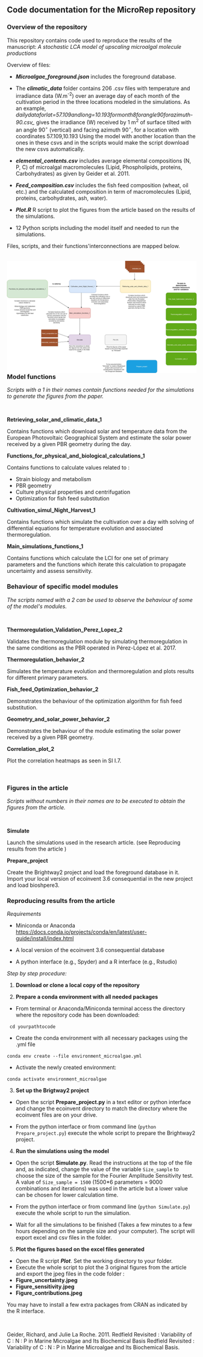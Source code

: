 ## Code documentation for the MicroRep repository

### Overview of the repository

This repository contains code used to reproduce the results of the manuscript: _A stochastic LCA model of upscaling microalgal molecule productions_ 
 
Overview of files:

+ **_Microalgae_foreground.json_** includes the foreground database.


+ The **_climatic_data_** folder contains 206 .csv files with temperature and irradiance data (W.m<sup>-2</sup>) over an average day of each month of the cultivation period in the three locations modeled in the simulations. As an example,
*dailydataforlat=57.109andlong=10.193formonth8forangle90forazimuth-90.csv_*
gives the irradiance (W) received by 1 m<sup>2</sup> of surface tilted with an angle 90$^\circ$ (vertical) and facing azimuth  90$^\circ$, for a location with coordinates 57.109,10.193 
Using the model with another location than the ones in these csvs and in the scripts would make the script download the new csvs automatically.  


+ **_elemental_contents.csv_** includes average elemental compositions (N, P, C) of microalgal macromolecules (Lipid, Phospholipids, proteins, Carbohydrates) as given 
by Geider et al. 2011.  


+ **_Feed_composition.csv_** includes the fish feed composition (wheat, oil etc.) and the calculated composition in term of macromolecules (Lipid, proteins, carbohydrates, ash, water).  

+ **_Plot.R_** R script to plot the figures from the article based on the results of the simulations.  

+ 12 Python scripts including the model itself and needed to run the simulations.  


Files, scripts, and their functions'interconnections are mapped below.  
<br>  

<img src="Code map.jpg"
     alt="Markdown Monster icon"
     style="float: left; margin-right: 10px;" />  
<br>  

### Model functions

*Scripts with a 1 in their names contain functions needed for the simulations to generate the figures from the paper.*

<br>

**Retrieving_solar_and_climatic_data_1**

Contains functions which download solar and temperature data from the European Photovoltaic Geographical System and estimate the solar power received by a given PBR geometry during the day.


**Functions_for_physical_and_biological_calculations_1**

Contains functions to calculate values related to :

+ Strain biology and metabolism
+ PBR geometry
+ Culture physical properties and centrifugation
+ Optimization for fish feed substitution


**Cultivation_simul_Night_Harvest_1**

Contains functions which simulate the cultivation over a day with solving of differential equations for temperature evolution and associated thermoregulation.

**Main_simulations_functions_1**

Contains functions which calculate the LCI for one set of primary parameters and the functions which iterate this calculation to propagate uncertainty and assess sensitivity.  


### Behaviour of specific model modules

*The scripts named with a 2 can be used to observe the behaviour of some of the model's modules.*  

<br>

**Thermoregulation_Validation_Perez_Lopez_2**  

Validates the thermoregulation module by simulating thermoregulation in the same conditions as the PBR operated in Pérez-López et al. 2017. 


**Thermoregulation_behavior_2**  

Simulates the temperature evolution and thermoregulation and plots results for different primary parameters.


**Fish_feed_Optimization_behavior_2**  

Demonstrates the behaviour of the optimization algorithm for fish feed substitution.

**Geometry_and_solar_power_behavior_2**  

Demonstrates the behaviour of the module estimating the solar power received by a given PBR geometry.

**Correlation_plot_2**  

Plot the correlation heatmaps as seen in SI I.7.

<br>

### Figures in the article

*Scripts without numbers in their names are to be executed to obtain the figures from the article.*  

<br>


**Simulate** 

Launch the simulations used in the research article. (see Reproducing results from the article )

**Prepare_project** 

Create the Brightway2 project and load the foreground database in it. Import your local version of ecoinvent 3.6 consequential in the new project and load bioshpere3.
<br>

### Reproducing results from the article

*Requirements*

+ Miniconda or Anaconda
https://docs.conda.io/projects/conda/en/latest/user-guide/install/index.html

+ A local version of the ecoinvent 3.6 consequential database

+ A python interface (e.g., Spyder) and a R interface (e.g., Rstudio)

*Step by step procedure:*

1. **Download or clone a local copy of the repository**

2. **Prepare a conda environment with all needed packages**

+ From terminal or Anaconda/Miniconda terminal access the directory where the repository code has been downloaded:

```
 cd yourpathtocode
```

+ Create the conda environment with all necessary packages using the .yml file

```
conda env create --file environment_microalgae.yml
```

+ Activate the newly created environment:

```
conda activate environment_microalgae
```

3. **Set up the Brigtway2 project**

+ Open the script **Prepare_project.py** in a text editor or python interface and change the ecoinvent directory to match the directory where the ecoinvent files are on your drive. 

+ From the python interface or from command line (```python Prepare_project.py```) execute the whole script to prepare the Brightway2 project.

4. **Run the simulations using the model** 

+ Open the script **Simulate.py**. Read the instructions at the top of the file and, as indicated, change the value of the variable ```Size_sample``` to choose the size of the sample for the Fourier Amplitude Sensitivity test. A value of ```Size_sample = 1500``` (1500*6 parameters = 9000 combinations and iterations) was used in the article but a lower value can be chosen for lower calculation time.

+ From the python interface or from command line (```python Simulate.py```) execute the whole script to run the simulation. 

+ Wait for all the simulations to be finished (Takes a few minutes to a few hours depending on the sample size and your computer). The script will export excel and csv files in the folder.

5. **Plot the figures based on the excel files generated**

+ Open the R script **_Plot_**. Set the working directory to your folder. 
+ Execute the whole script to plot the 3 original figures from the article and export the jpeg files in the code folder :
+ **Figure_uncertainty.jpeg**
+ **Figure_sensitivity.jpeg**
+ **Figure_contributions.jpeg**  

You may have to install a few extra packages from CRAN as indicated by the R interface.

<br>  


Geider, Richard, and Julie La Roche. 2011. Redfield Revisited : Variability of C : N : P in Marine Microalgae and Its Biochemical Basis Redfield Revisited : Variability of C : N : P in Marine Microalgae and Its Biochemical Basis.
